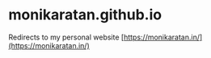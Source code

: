 # monikaratan.github.io
Redirects to my personal website [https://monikaratan.in/](https://monikaratan.in/)
